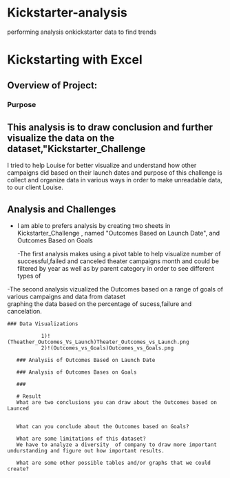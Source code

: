 # Kickstarter-analysis
performing analysis onkickstarter data to find trends
# Kickstarting with Excel

## Overview of Project:

### Purpose

   This analysis is to draw conclusion and further visualize the data on the dataset,\"Kickstarter_Challenge
   --
   I tried to help Louise for better visualize and understand how other campaigns did based on their launch dates and purpose of
   this challenge is collect and organize data in various ways in order to make unreadable data, to our client Louise.
   
## Analysis and Challenges
    
   * I am able to prefers analysis by creating two sheets in Kickstarter_Challenge , named "Outcomes Based on Launch Date",
 and Outcomes Based on Goals
  
       -The first analysis makes using a pivot table to help visualize number of successful,failed and canceled theater campaigns
  month and could be filtered by year as well as by parent category in order to see different types of
 
 -The second analysis vizualized the Outcomes based on a range of goals of various campaigns and data from dataset  
  graphing the data based on the percentage of sucess,failure and cancelation.
            
    ### Data Visualizations
    
               1)!(Theather_Outcomes_Vs_Launch)Theater_Outcomes_vs_Launch.png
               2)!(Outcomes_vs_Goals)Outcomes_vs_Goals.png 
               
       ### Analysis of Outcomes Based on Launch Date
       
       ### Analysis of Outcomes Bases on Goals
       
       ###
       
       # Result
       What are two conclusions you can draw about the Outcomes based on Launced
       
       
       What can you conclude about the Outcomes based on Goals?
       
       What are some limitations of this dataset?
       We have to analyze a diversity  of company to draw more important undurstanding and figure out how important results.
       
       What are some other possible tables and/or graphs that we could create?
 
